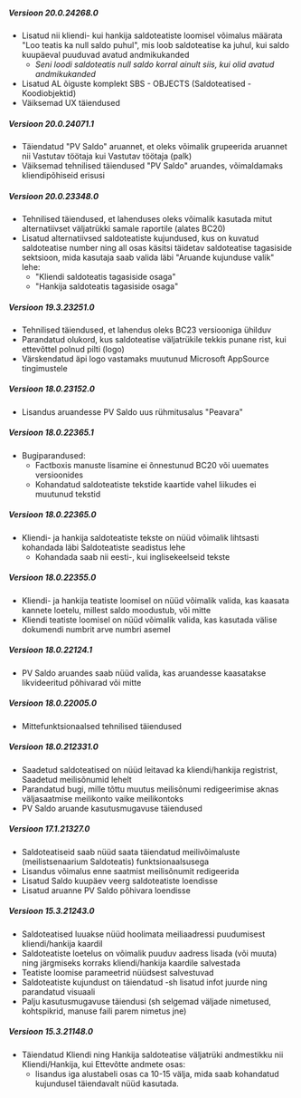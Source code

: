 ---
---
##### Versioon 20.0.24268.0
- Lisatud nii kliendi- kui hankija saldoteatiste loomisel võimalus määrata "Loo teatis ka null saldo puhul", mis loob saldoteatise ka juhul, kui saldo kuupäeval puuduvad avatud andmikukanded
  - _Seni loodi saldoteatis null saldo korral ainult siis, kui olid avatud andmikukanded_
- Lisatud AL õiguste komplekt SBS - OBJECTS (Saldoteatised - Koodiobjektid)
- Väiksemad UX täiendused  

##### Versioon 20.0.24071.1
- Täiendatud "PV Saldo" aruannet, et oleks võimalik grupeerida aruannet nii Vastutav töötaja kui Vastutav töötaja (palk)
- Väiksemad tehnilised täiendused "PV Saldo" aruandes, võimaldamaks kliendipõhiseid erisusi  

##### Versioon 20.0.23348.0
- Tehnilised täiendused, et lahenduses oleks võimalik kasutada mitut alternatiivset väljatrükki samale  raportile (alates BC20)
- Lisatud alternatiivsed saldoteatiste kujundused, kus on kuvatud saldoteatise number ning all osas käsitsi täidetav saldoteatise tagasiside sektsioon, mida kasutaja saab valida läbi "Aruande kujunduse valik" lehe:
  - "Kliendi saldoteatis tagasiside osaga"
  - "Hankija saldoteatis tagasiside osaga"  

##### Versioon 19.3.23251.0
- Tehnilised täiendused, et lahendus oleks BC23 versiooniga ühilduv
- Parandatud olukord, kus saldoteatise väljatrükile tekkis punane rist, kui ettevõttel polnud pilti (logo)
- Värskendatud äpi logo vastamaks muutunud Microsoft AppSource tingimustele  

##### Versioon 18.0.23152.0
- Lisandus aruandesse PV Saldo uus rühmitusalus "Peavara"  

##### Versioon 18.0.22365.1
- Bugiparandused:
  - Factboxis manuste lisamine ei õnnestunud BC20 või uuemates versioonides
  - Kohandatud saldoteatiste tekstide kaartide vahel liikudes ei muutunud tekstid  

##### Versioon 18.0.22365.0
- Kliendi- ja hankija saldoteatiste tekste on nüüd võimalik lihtsasti kohandada läbi Saldoteatiste seadistus lehe
  - Kohandada saab nii eesti-, kui inglisekeelseid tekste  

##### Versioon 18.0.22355.0
- Kliendi- ja hankija teatiste loomisel on nüüd võimalik valida, kas kaasata kannete loetelu, millest saldo moodustub, või mitte
- Kliendi teatiste loomisel on nüüd võimalik valida, kas kasutada välise dokumendi numbrit arve numbri asemel  

##### Versioon 18.0.22124.1
- PV Saldo aruandes saab nüüd valida, kas aruandesse kaasatakse likvideeritud põhivarad või mitte

##### Versioon 18.0.22005.0
- Mittefunktsionaalsed tehnilised täiendused

##### Versioon 18.0.212331.0
- Saadetud saldoteatised on nüüd leitavad ka kliendi/hankija registrist, Saadetud meilisõnumid lehelt
- Parandatud bugi, mille tõttu muutus meilisõnumi redigeerimise aknas väljasaatmise meilikonto vaike meilikontoks
- PV Saldo aruande kasutusmugavuse täiendused

##### Versioon 17.1.21327.0
- Saldoteatiseid saab nüüd saata täiendatud meilivõimaluste (meilistsenaarium Saldoteatis) funktsionaalsusega
- Lisandus võimalus enne saatmist meilisõnumit redigeerida
- Lisatud Saldo kuupäev veerg saldoteatiste loendisse
- Lisatud aruanne PV Saldo põhivara loendisse

##### Versioon 15.3.21243.0
- Saldoteatised luuakse nüüd hoolimata meiliaadressi puudumisest kliendi/hankija kaardil
- Saldoteatiste loetelus on võimalik puuduv aadress lisada (või muuta) ning järgmiseks korraks kliendi/hankija kaardile salvestada
- Teatiste loomise parameetrid nüüdsest salvestuvad
- Saldoteatiste kujundust on täiendatud -sh lisatud infot juurde ning parandatud visuaali
- Palju kasutusmugavuse täiendusi (sh selgemad väljade nimetused, kohtspikrid, manuse faili parem nimetus jne)

##### Versioon 15.3.21148.0
- Täiendatud Kliendi ning Hankija saldoteatise väljatrüki andmestikku nii Kliendi/Hankija, kui Ettevõtte andmete osas:
  - lisandus iga alustabeli osas ca 10-15 välja, mida saab kohandatud kujundusel täiendavalt nüüd kasutada.

